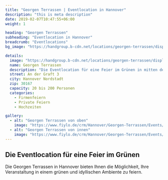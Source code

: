 ```yaml
---
title: "Georgen Terrassen | Eventlocation in Hannover"
description: "this is meta description"
date: 2019-02-07T10:47:55+06:00
weight: 1

heading: "Georgen Terrassen"
subheading: "Eventlocation in Hannover"
breadcrumb: "Eventlocations"
bg_image: "https://handgroup.b-cdn.net/locations/georgen-terrassen/display3.jpg"

details:
  image: "https://handgroup.b-cdn.net/locations/georgen-terrassen/display3.jpg"
  name: Georgen Terrassen
  description: "Die Eventlocation für eine Feier im Grünen in mitten der Georgen Gärten in Hannover."
  street: An der Graft 3
  city: Hannover Nordstadt
  zip: 30167
  capacity: 20 bis 200 Personen
  categories:
    - Firmenfeiern
    - Private Feiern
    - Hochzeiten

gallery:
  - alt: "Georgen Terrassen von oben"
    image: "https://www.fiylo.de/crm/Hannover/Georgen-Terrassen/Events/georgen-terrassen-events-01.jpg"
  - alt: "Georgen Terrassen von innen"
    image: "https://www.fiylo.de/crm/Hannover/Georgen-Terrassen/Events/georgen-terrassen-events-02.jpg"
---
```


## Die Eventlocation für eine Feier im Grünen

Die Georgen Terrassen in Hannover bieten Ihnen die Möglichkeit, Ihre Veranstaltung in einem grünen und idyllischen Ambiente zu feiern.